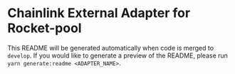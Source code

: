 # Chainlink External Adapter for Rocket-pool

This README will be generated automatically when code is merged to `develop`. If you would like to generate a preview of the README, please run `yarn generate:readme <ADAPTER_NAME>`.
